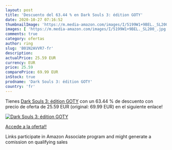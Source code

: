 ```yaml
---
layout: post
title: 'Descuento del 63.44 % en Dark Souls 3: édition GOTY'
date: 2020-10-27 07:16:52
thumbnailImage: 'https://m.media-amazon.com/images/I/5199W1+9BEL._SL200_.jpg'
images: [ 'https://m.media-amazon.com/images/I/5199W1+9BEL._SL200_.jpg' ]
comments: true
category: ofertas
author: ring
slug: 'B01N2AVVR7-fr'
description:
actualPrice: 25.59 EUR
currency: EUR
price: 25.59
comparePrice: 69.99 EUR
inStock: true
prodname: 'Dark Souls 3: édition GOTY'
country: 'fr'
---
```


Tienes [Dark Souls 3: édition GOTY](https://www.amazon.fr/dp/B01N2AVVR7/?tag=tolees0d-21) con un 63.44 % de descuento con precio de oferta de 25.59 EUR (original: 69.99 EUR) en el siguiente enlace!

[![Dark Souls 3: édition GOTY](https://m.media-amazon.com/images/I/5199W1+9BEL._SL200_.jpg)](https://www.amazon.fr/dp/B01N2AVVR7/?tag=tolees0d-21)

[Accede a la oferta!!](https://www.amazon.fr/dp/B01N2AVVR7/?tag=tolees0d-21)

Links participate in Amazon Associate program and might generate a comission on qualifying sales


